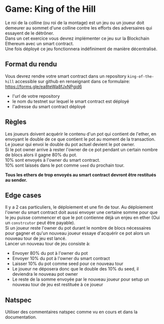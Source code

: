 # Game: King of the Hill

Le roi de la colline (ou roi de la montage) est un jeu ou un joueur doit demeurer au sommet d'une colline contre les efforts des adversaires qui essayent de le détrôner.  
Dans un cet exercice vous devrez implémenter ce jeu sur la Blockchain Ethereum avec un smart contract.  
Une fois déployé ce jeu fonctionnera indéfiniment de manière décentralisé.

## Format du rendu

Vous devrez rendre votre smart contract dans un repository `king-of-the-hill` accessible sur github en renseignant dans ce formulaire: https://forms.gle/ea8teWa8fJxNPgid6

- l'url de votre repository
- le nom du testnet sur lequel le smart contract est déployé
- l'adresse du smart contract déployé

## Règles

Les joueurs doivent acquérir le contenu d'un pot qui contient de l'ether, en envoyant le double de ce que contient le pot au moment de la transaction.  
Le joueur qui envoi le double du pot actuel devient le pot owner.  
Si le pot owner arrive à rester l'owner de ce pot pendant un certain nombre de blocs alors il gagne 80% du pot.  
10% sont envoyés à l'owner du smart contract.  
10% sont laissés dans le pot comme `seed` du prochain tour.

**Tous les ethers de trop envoyés au smart contract devront être restitués au sender.**

## Edge cases

Il y a 2 cas particuliers, le déploiement et une fin de tour.
Au déploiement l'owner du smart contract doit aussi envoyer une certaine somme pour que le jeu puisse commencer et que le pot contienne déjà un enjeu en ether (Oui un `constrcutor` peut être payable).  
Si un joueur reste l'owner du pot durant le nombre de blocs nécessaires pour gagner et qu'un nouveau joueur essaye d'acquérir ce pot alors un nouveau tour de jeu est lancé.  
Lancer un nouveau tour de jeu consiste à:

- Envoyer 80% du pot à l'owner du pot
- Envoyer 10% du pot à l'owner du smart contract
- Laisser 10% du pot comme seed pour ce nouveau tour
- Le joueur ne déposera donc que le double des 10% du seed, il deviendra le nouveau pot owner
- Le reste de la somme envoyée par le nouveau joueur pour setup un nouveau tour de jeu est restituée à ce joueur

## Natspec

Utiliser des commentaires natspec comme vu en cours et dans la documentation.
